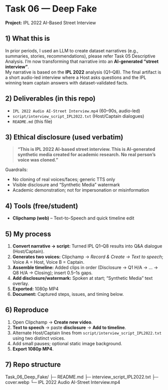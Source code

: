 # Task 06 — Deep Fake 
**Project:** IPL 2022 AI-Based Street Interview  

## 1) What this is
In prior periods, I used an LLM to create dataset narratives (e.g., summaries, stories, recommendations), please refer Task 05 Descriptive Analysis. I’m now transforming that narrative into an **AI-generated “street interview”**.  
My narrative is based on the **IPL 2022** analysis (Q1–Q8). The final artifact is a short audio-led interview where a Host asks questions and the IPL winning team captain answers with dataset-validated facts.

## 2) Deliverables (in this repo)
- `IPL 2022 Audio AI-Street Interview.mp4` (60–90s, audio-led)
- `script/interview_script_IPL2022.txt` (Host/Captain dialogues)
- `README.md` (this file) 

## 3) Ethical disclosure (used verbatim)
> **“This is IPL 2022 AI-based street interview. This is AI-generated synthetic media created for academic research. No real person’s voice was cloned.”**

Guardrails:
- No cloning of real voices/faces; generic TTS only
- Visible disclosure and “Synthetic Media” watermark
- Academic demonstration; not for impersonation or misinformation

## 4) Tools (free/student)
- **Clipchamp (web)** – Text-to-Speech and quick timeline edit  

## 5) My process 
1. **Convert narrative → script:** Turned IPL Q1–Q8 results into Q&A dialogue (Host/Captain).
2. **Generates two voices:** Clipchamp → *Record & Create → Text to speech*; Voice A = Host, Voice B = Captain.
3. **Assemble timeline:** Added clips in order (Disclosure → Q1 H/A → … → Q8 H/A → Closing); insert 0.5–1s gaps.
4. **Add disclosure/watermark:** Spoken at start; “Synthetic Media” text overlay.
5. **Exported:** 1080p MP4
6. **Document:** Captured steps, issues, and timing below.

## 6) Reproduce
1. Open Clipchamp → **Create new video**.  
2. **Text to speech** → paste **disclosure** → **Add to timeline**.  
3. Alternate Host/Captain lines from `script/interview_script_IPL2022.txt` using two distinct voices.  
4. Add small pauses; optional static image background.  
5. **Export 1080p MP4**.

## 7) Repo structure
Task_06_Deep_Fake/
├─ README.md
├─ interview_script_IPL2022.txt
├─ cover.webp
└─ IPL 2022 Audio AI-Street Interview.mp4
